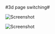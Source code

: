 #3d page switching#


![Screenshot](https://github.com/czda1100/3d-page-switching/raw/master/1.jpg)

![Screenshot](https://github.com/czda1100/3d-page-switching/raw/master/2.jpg)